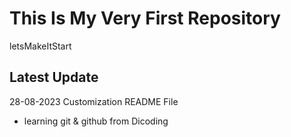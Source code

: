 # This Is My Very First Repository
letsMakeItStart

Latest Update
--
28-08-2023
Customization README File
  * learning git & github from Dicoding

